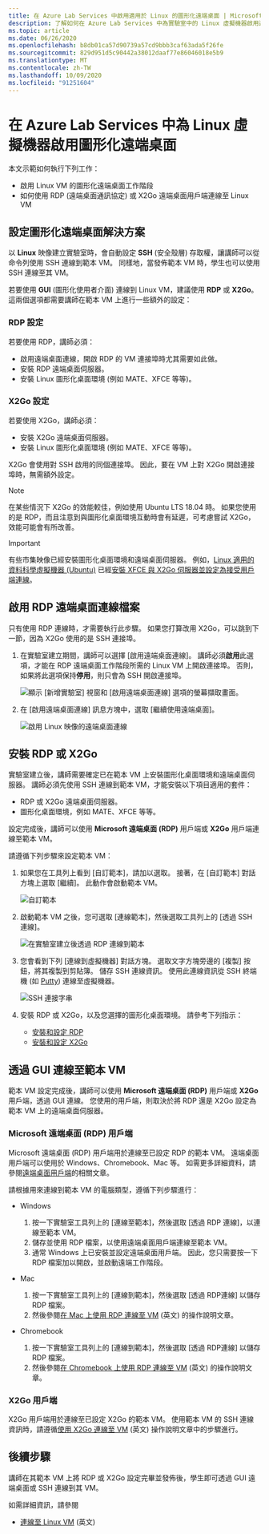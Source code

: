 ```yaml
---
title: 在 Azure Lab Services 中啟用適用於 Linux 的圖形化遠端桌面 | Microsoft Docs
description: 了解如何在 Azure Lab Services 中為實驗室中的 Linux 虛擬機器啟用遠端桌面。
ms.topic: article
ms.date: 06/26/2020
ms.openlocfilehash: b8db01ca57d90739a57cd9bbb3caf63ada5f26fe
ms.sourcegitcommit: 829d951d5c90442a38012daaf77e86046018e5b9
ms.translationtype: MT
ms.contentlocale: zh-TW
ms.lasthandoff: 10/09/2020
ms.locfileid: "91251604"
---
```

# <a name="enable-graphical-remote-desktop-for-linux-virtual-machines-in-azure-lab-services"></a>在 Azure Lab Services 中為 Linux 虛擬機器啟用圖形化遠端桌面
本文示範如何執行下列工作：

- 啟用 Linux VM 的圖形化遠端桌面工作階段
- 如何使用 RDP (遠端桌面通訊協定) 或 X2Go 遠端桌面用戶端連線至 Linux VM

## <a name="set-up-graphical-remote-desktop-solution"></a>設定圖形化遠端桌面解決方案
以 **Linux** 映像建立實驗室時，會自動設定 **SSH** (安全殼層) 存取權，讓講師可以從命令列使用 SSH 連線到範本 VM。  同樣地，當發佈範本 VM 時，學生也可以使用 SSH 連線至其 VM。

若要使用 **GUI** (圖形化使用者介面) 連線到 Linux VM，建議使用 **RDP** 或 **X2Go**。  這兩個選項都需要講師在範本 VM 上進行一些額外的設定：

### <a name="rdp-setup"></a>RDP 設定
若要使用 RDP，講師必須：
  - 啟用遠端桌面連線，開啟 RDP 的 VM 連接埠時尤其需要如此做。
  - 安裝 RDP 遠端桌面伺服器。
  - 安裝 Linux 圖形化桌面環境 (例如 MATE、XFCE 等等)。

### <a name="x2go-setup"></a>X2Go 設定
若要使用 X2Go，講師必須：
- 安裝 X2Go 遠端桌面伺服器。
- 安裝 Linux 圖形化桌面環境 (例如 MATE、XFCE 等等)。

X2Go 會使用對 SSH 啟用的同個連接埠。  因此，要在 VM 上對 X2Go 開啟連接埠時，無需額外設定。

> [!NOTE]
> 在某些情況下 X2Go 的效能較佳，例如使用 Ubuntu LTS 18.04 時。  如果您使用的是 RDP，而且注意到與圖形化桌面環境互動時會有延遲，可考慮嘗試 X2Go，效能可能會有所改善。

> [!IMPORTANT]
>  有些市集映像已經安裝圖形化桌面環境和遠端桌面伺服器。  例如，[Linux 適用的資料科學虛擬機器 (Ubuntu)](https://azuremarketplace.microsoft.com/marketplace/apps/microsoft-dsvm.ubuntu-1804) 已經[安裝 XFCE 與 X2Go 伺服器並設定為接受用戶端連線](https://docs.microsoft.com/azure/machine-learning/data-science-virtual-machine/dsvm-ubuntu-intro#x2go)。

## <a name="enable-remote-desktop-connection-for-rdp"></a>啟用 RDP 遠端桌面連線檔案

只有使用 RDP 連線時，才需要執行此步驟。  如果您打算改用 X2Go，可以跳到下一節，因為 X2Go 使用的是 SSH 連接埠。

1.  在實驗室建立期間，講師可以選擇 [啟用遠端桌面連線]。  講師必須**啟用**此選項，才能在 RDP 遠端桌面工作階段所需的 Linux VM 上開啟連接埠。  否則，如果將此選項保持**停用**，則只會為 SSH 開啟連接埠。
  
    ![顯示 [新增實驗室] 視窗和 [啟用遠端桌面連線] 選項的螢幕擷取畫面。](./media/how-to-enable-remote-desktop-linux/enable-rdp-option.png)

2. 在 [啟用遠端桌面連線] 訊息方塊中，選取 [繼續使用遠端桌面]。 

    ![啟用 Linux 映像的遠端桌面連線](./media/how-to-enable-remote-desktop-linux/enabling-remote-desktop-connection-dialog.png)

## <a name="install-rdp-or-x2go"></a>安裝 RDP 或 X2Go

實驗室建立後，講師需要確定已在範本 VM 上安裝圖形化桌面環境和遠端桌面伺服器。  講師必須先使用 SSH 連線到範本 VM，才能安裝以下項目適用的套件：
- RDP 或 X2Go 遠端桌面伺服器。
- 圖形化桌面環境，例如 MATE、XFCE 等等。

設定完成後，講師可以使用 **Microsoft 遠端桌面 (RDP)** 用戶端或 **X2Go** 用戶端連線至範本 VM。

請遵循下列步驟來設定範本 VM：

1. 如果您在工具列上看到 [自訂範本]，請加以選取。 接著，在 [自訂範本] 對話方塊上選取 [繼續]。 此動作會啟動範本 VM。  

    ![自訂範本](./media/how-to-enable-remote-desktop-linux/customize-template.png)
1. 啟動範本 VM 之後，您可選取 [連線範本]，然後選取工具列上的 [透過 SSH 連線]。 

    ![在實驗室建立後透過 RDP 連線到範本](./media/how-to-enable-remote-desktop-linux/rdp-after-lab-creation.png) 
1. 您會看到下列 [連線到虛擬機器] 對話方塊。 選取文字方塊旁邊的 [複製] 按鈕，將其複製到剪貼簿。 儲存 SSH 連線資訊。 使用此連線資訊從 SSH 終端機 (如 [Putty](https://www.putty.org/)) 連線至虛擬機器。
 
    ![SSH 連接字串](./media/how-to-enable-remote-desktop-linux/ssh-connection-string.png)

4. 安裝 RDP 或 X2Go，以及您選擇的圖形化桌面環境。  請參考下列指示：
    - [安裝和設定 RDP](https://docs.microsoft.com/azure/virtual-machines/linux/use-remote-desktop)
    - [安裝和設定 X2Go](https://github.com/Azure/azure-devtestlab/tree/master/samples/ClassroomLabs/Scripts/X2GoRemoteDesktop)

## <a name="connect-to-the-template-vm-via-the-gui"></a>透過 GUI 連線至範本 VM

範本 VM 設定完成後，講師可以使用 **Microsoft 遠端桌面 (RDP)** 用戶端或 **X2Go** 用戶端，透過 GUI 連線。  您使用的用戶端，則取決於將 RDP 還是 X2Go 設定為範本 VM 上的遠端桌面伺服器。  

### <a name="microsoft-remote-desktop-rdp-client"></a>Microsoft 遠端桌面 (RDP) 用戶端

Microsoft 遠端桌面 (RDP) 用戶端用於連線至已設定 RDP 的範本 VM。  遠端桌面用戶端可以使用於 Windows、Chromebook、Mac 等。  如需更多詳細資料，請參閱[遠端桌面用戶端](https://docs.microsoft.com/windows-server/remote/remote-desktop-services/clients/remote-desktop-clients)的相關文章。

請根據用來連線到範本 VM 的電腦類型，遵循下列步驟進行：

- Windows
  1. 按一下實驗室工具列上的 [連線至範本]，然後選取 [透過 RDP 連線]，以連線至範本 VM。 
  1. 儲存並使用 RDP 檔案，以使用遠端桌面用戶端連線至範本 VM。 
  1. 通常 Windows 上已安裝並設定遠端桌面用戶端。  因此，您只需要按一下 RDP 檔案加以開啟，並啟動遠端工作階段。

- Mac
  1. 按一下實驗室工具列上的 [連線到範本]，然後選取 [透過 RDP連線] 以儲存 RDP 檔案。  
  1. 然後參閱[在 Mac 上使用 RDP 連線至 VM](connect-virtual-machine-mac-remote-desktop.md) (英文) 的操作說明文章。

- Chromebook
  1. 按一下實驗室工具列上的 [連線到範本]，然後選取 [透過 RDP連線] 以儲存 RDP 檔案。  
  1. 然後參閱[在 Chromebook 上使用 RDP 連線至 VM](connect-virtual-machine-chromebook-remote-desktop.md) (英文) 的操作說明文章。

### <a name="x2go-client"></a>X2Go 用戶端

X2Go 用戶端用於連線至已設定 X2Go 的範本 VM。  使用範本 VM 的 SSH 連線資訊時，請遵循[使用 X2Go 連線至 VM](how-to-use-remote-desktop-linux-student.md#connect-to-the-student-vm-using-x2go) (英文) 操作說明文章中的步驟進行。

## <a name="next-steps"></a>後續步驟
講師在其範本 VM 上將 RDP 或 X2Go 設定完畢並發佈後，學生即可透過 GUI 遠端桌面或 SSH 連線到其 VM。

如需詳細資訊，請參閱
 - [連線至 Linux VM](how-to-use-remote-desktop-linux-student.md) (英文)
